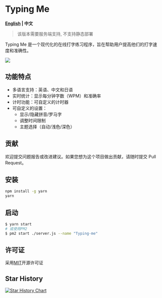# Typing Me

**[English](https://github.com/Mystic-Stars/Typing-Me/blob/main/README-EN.md) | 中文**

> 该版本需要服务端支持, 不支持静态部署

Typing Me 是一个现代化的在线打字练习程序，旨在帮助用户提高他们的打字速度和准确性。

![](https://bu.dusays.com/2024/07/10/668e75c2466c2.png)

## 功能特点

- 多语言支持：英语、中文和日语
- 实时统计：显示每分钟字数（WPM）和准确率
- 计时功能：可自定义的计时器
- 可自定义的设置：
  - 显示/隐藏拼音/罗马字
  - 调整时间限制
  - 主题选择（自动/浅色/深色）

## 贡献

欢迎提交问题报告或改进建议。如果您想为这个项目做出贡献，请随时提交 Pull Request。

## 安装

```bash
npm install -g yarn
yarn
```

## 启动

```bash
$ yarn start
# 或使用PM2
$ pm2 start ./server.js --name "Typing-me"
```

## 许可证

采用[MIT](https://github.com/Mystic-Stars/Typing-Me/blob/main/LICENSE)开源许可证

## Star History

[![Star History Chart](https://api.star-history.com/svg?repos=Mystic-Stars/Typing-Me&type=Date)](https://star-history.com/#Mystic-Stars/Typing-Me&Date)
